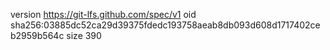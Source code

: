 version https://git-lfs.github.com/spec/v1
oid sha256:03885dc52ca29d39375fdedc193758aeab8db093d608d1717402ceb2959b564c
size 390
